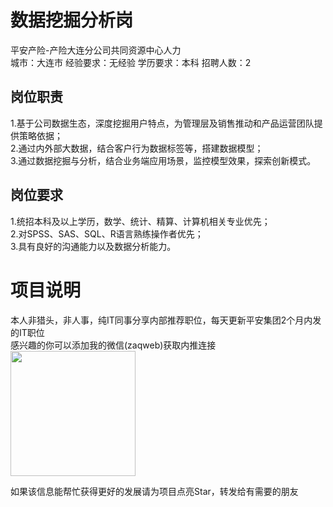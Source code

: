 # 数据挖掘分析岗
平安产险-产险大连分公司共同资源中心人力  
城市：大连市 经验要求：无经验 学历要求：本科  招聘人数：2

## 岗位职责
1.基于公司数据生态，深度挖掘用户特点，为管理层及销售推动和产品运营团队提供策略依据；   
2.通过内外部大数据，结合客户行为数据标签等，搭建数据模型；   
3.通过数据挖掘与分析，结合业务端应用场景，监控模型效果，探索创新模式。

## 岗位要求
1.统招本科及以上学历，数学、统计、精算、计算机相关专业优先；   
2.对SPSS、SAS、SQL、R语言熟练操作者优先；   
3.具有良好的沟通能力以及数据分析能力。

# 项目说明

本人非猎头，非人事，纯IT同事分享内部推荐职位，每天更新平安集团2个月内发的IT职位  
感兴趣的你可以添加我的微信(zaqweb)获取内推连接  
<img src="https://github.com/zaqweb/PA-IT-JOBS/blob/master/WechatICode.jpeg"  height="200" width="200">

如果该信息能帮忙获得更好的发展请为项目点亮Star，转发给有需要的朋友




